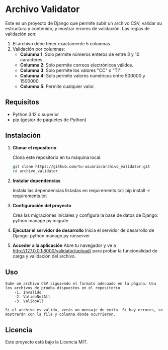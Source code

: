 # Archivo Validator

Este es un proyecto de Django que permite subir un archivo CSV, validar su estructura y contenido, y mostrar errores de validación. Las reglas de validación son:

1. El archivo debe tener exactamente 5 columnas.
2. Validación por columnas:
   - **Columna 1**: Solo permite números enteros de entre 3 y 10 caracteres.
   - **Columna 2**: Solo permite correos electrónicos válidos.
   - **Columna 3**: Solo permite los valores "CC" o "TI".
   - **Columna 4**: Solo permite valores numéricos entre 500000 y 1500000.
   - **Columna 5**: Permite cualquier valor.

## Requisitos

- Python 3.12 o superior
- pip (gestor de paquetes de Python)

## Instalación

1. **Clonar el repositorio**

   Clona este repositorio en tu máquina local:

   ```bash
   git clone https://github.com/tu-usuario/archivo_validator.git
   cd archivo_validator

2. **Instalar dependencias**

    Instala las dependencias listadas en requirements.txt:
        pip install -r requirements.txt

3. **Configuración del proyecto**

    Crea las migraciones iniciales y configura la base de datos de Django:
        python manage.py migrate

4. **Ejecutar el servidor de desarrollo**
     Inicia el servidor de desarrollo de Django:
        python manage.py runserver

5. **Acceder a la aplicación**
    Abre tu navegador y ve a http://127.0.0.1:8000/validator/upload/ para probar la funcionalidad de carga y validación del archivo.

## Uso

    Sube un archivo CSV siguiendo el formato adecuado en la página. Usa los archivos de prueba dispuestos en el repositorio
        -1. Invalido
        -2. ValidoNotAll
        -3. ValidoAll

    Si el archivo es válido, verás un mensaje de éxito. Si hay errores, se mostrarán con la fila y columna donde ocurrieron.

## Licencia

Este proyecto está bajo la Licencia MIT.

